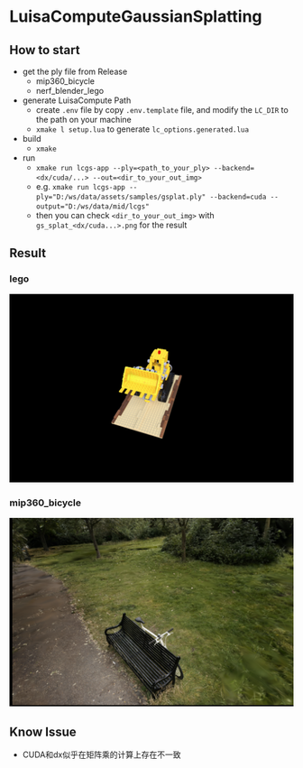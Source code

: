 # LuisaComputeGaussianSplatting

## How to start

- get the ply file from Release
  - mip360_bicycle
  - nerf_blender_lego
- generate LuisaCompute Path
  - create `.env` file by copy `.env.template` file, and modify the `LC_DIR` to the path on your machine
  - `xmake l setup.lua` to generate `lc_options.generated.lua`
- build 
  - `xmake` 
- run
  - `xmake run lcgs-app --ply=<path_to_your_ply> --backend=<dx/cuda/...> --out=<dir_to_your_out_img>`
  - e.g. `xmake run lcgs-app --ply="D:/ws/data/assets/samples/gsplat.ply" --backend=cuda --output="D:/ws/data/mid/lcgs"`
  - then you can check `<dir_to_your_out_img>` with `gs_splat_<dx/cuda...>.png` for the result

## Result

### lego

![](doc/nerf_lego_result.png)

### mip360_bicycle

![](doc/mip360_bicycle_result.png)


## Know Issue

- CUDA和dx似乎在矩阵乘的计算上存在不一致

